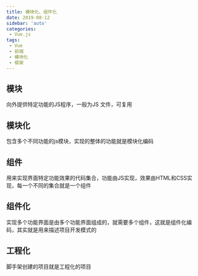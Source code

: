 ```yaml
---
title: 模块化、组件化
date: 2019-08-12
sidebar: 'auto'
categories:
 - Vue.js
tags:
 - Vue
 - 前端
 - 模块化
 - 框架
---
```


##  模块

向外提供特定功能的JS程序，一般为JS 文件，可复用

##  模块化

包含多个不同功能的js模块，实现的整体的功能就是模块化编码

##  组件

用来实现界面特定功能效果的代码集合，功能由JS实现，效果由HTML和CSS实现，每一个不同的集合就是一个组件

##  组件化

实现多个功能界面是由多个功能界面组成的，就需要多个组件，这就是组件化编码，其实就是用来描述项目开发模式的

##  工程化

脚手架创建的项目就是工程化的项目



